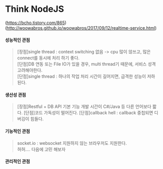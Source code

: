 # Think NodeJS
(https://bcho.tistory.com/865)  
(http://woowabros.github.io/woowabros/2017/09/12/realtime-service.html)

#### 성능적인 관점  
> \[장점\]single thread : context switching 없음 -> cpu 많이 않쓰고, 많은 connect를 동시에 처리 하기 좋다.  
> \[단점\]DB 연동 또는 File IO가 있을 경우, multi thread기 때문에, 서비스 성격 고려해야한다.  
> \[단점\]single thread : 하나의 작업 처리 시간이 길어지면, 급격한 성능이 저하 된다.  
#### 생산성 관점 
> \[장점\]Restful + DB API 기본 기능 개발 시간이 C#/Java 등 다른 언어보다 짧다. 
> \[단점\]코드 가독성이 떨어진다. 
> \[단점\]callback hell : callback 중첩되면 디버깅이 힘들다. 
#### 기능적인 관점  
> socket.io : websocket 지원하지 않는 브라우저도 지원한다.  
> 허허.... 다음에 고민 해보자
#### 관리적인 관점
